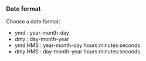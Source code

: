 ### Date format

Choose a date format:

- ymd : year-month-day
- dmy : day-month-year
- ymd HMS : year-month-day hours:minutes:seconds
- dmy HMS : day-month-year hours:minutes:seconds

